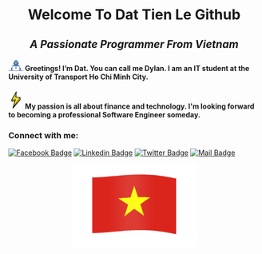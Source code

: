 <h1 align="center">Welcome To Dat Tien Le Github</h1>
<h2 align="center"><i>A Passionate Programmer From Vietnam</i></h2>

#### <img src="./images/developer-mini.gif" alt="Developer Icon" width="30"/> Greetings! I’m Dat. You can call me Dylan. I am an IT student at the University of Transport Ho Chi Minh City.

#### <img src="./images/lighting.gif" alt="Lightning Icon" width="30"/> My passion is all about finance and technology. I'm looking forward to becoming a professional Software Engineer someday.

<h3 align="left">Connect with me:</h3>

[![Facebook Badge](https://img.shields.io/badge/Facebook-DatTienLe-1877F2?style=flat&labelColor=1877F2&logo=facebook&logoColor=white)](https://www.fb.com/letiendat1002)
[![Linkedin Badge](https://img.shields.io/badge/Linkedin-DatTienLe-0e76a8?style=flat&labelColor=0e76a8&logo=linkedin&logoColor=white)](https://www.linkedin.com/in/letiendat1002)
[![Twitter Badge](https://img.shields.io/badge/Twitter-DatTienLe-1ca0f1?style=flat&labelColor=1ca0f1&logo=twitter&logoColor=white&link=https://twitter.com/Ipenywis)](https://twitter.com/letiendat1002)
[![Mail Badge](https://img.shields.io/badge/Mail-DatTienLe-c0392b?style=flat&labelColor=c0392b&logo=gmail&logoColor=white)](mailto:letiendat1002@gmail.com)

<p align="center">
  <img width="50%" src="./images/Flag_of_Vietnam-Animated.gif" alt="Vietnam Flag"/>
</p>
